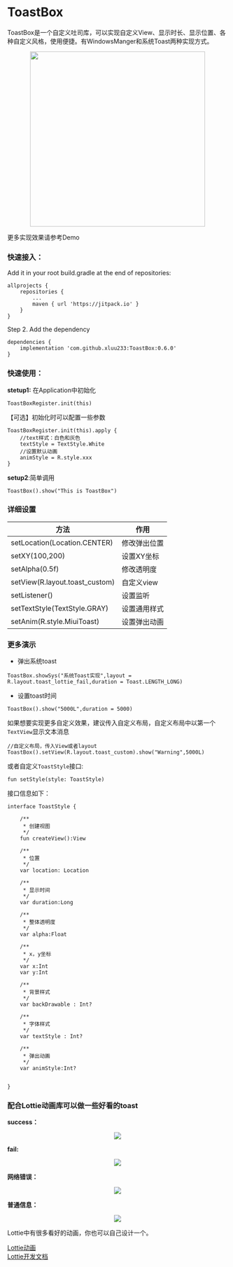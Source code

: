# ToastBox

ToastBox是一个自定义吐司库，可以实现自定义View、显示时长、显示位置、各种自定义风格，使用便捷。有WindowsManger和系统Toast两种实现方式。

<div align=center>
<img src="https://p1-juejin.byteimg.com/tos-cn-i-k3u1fbpfcp/7253b6acce354403bbf61e73c46815ae~tplv-k3u1fbpfcp-watermark.image" width="400" height="XXX" />
</div>

更多实现效果请参考Demo


### 快速接入：

Add it in your root build.gradle at the end of repositories:

	allprojects {
		repositories {
			...
			maven { url 'https://jitpack.io' }
		}
	}
	
Step 2. Add the dependency

	dependencies {
	    implementation 'com.github.xluu233:ToastBox:0.6.0'
	}
	

### 快速使用：

**stetup1:** 在Application中初始化

```
ToastBoxRegister.init(this)
```

【可选】初始化时可以配置一些参数

```
ToastBoxRegister.init(this).apply {
    //text样式：白色和灰色
    textStyle = TextStyle.White
    //设置默认动画
    animStyle = R.style.xxx
}
```

**setup2**:简单调用

```
ToastBox().show("This is ToastBox")
```

### 详细设置


方法 | 作用
---|---
setLocation(Location.CENTER)| 修改弹出位置
setXY(100,200)|设置XY坐标
setAlpha(0.5f)| 修改透明度
setView(R.layout.toast_custom)| 自定义view
setListener()|设置监听
setTextStyle(TextStyle.GRAY)|设置通用样式
setAnim(R.style.MiuiToast)|设置弹出动画



### 更多演示

- 弹出系统toast

```
ToastBox.showSys("系统Toast实现",layout = R.layout.toast_lottie_fail,duration = Toast.LENGTH_LONG)
```
- 设置toast时间

```
ToastBox().show("5000L",duration = 5000)
```

如果想要实现更多自定义效果，建议传入自定义布局，自定义布局中以第一个`TextView`显示文本消息

```
//自定义布局，传入View或者layout
ToastBox().setView(R.layout.toast_custom).show("Warning",5000L)
```

或者自定义`ToastStyle`接口:

```
fun setStyle(style: ToastStyle)
```

接口信息如下：
```
interface ToastStyle {

    /**
     * 创建视图
     */
    fun createView():View

    /**
     * 位置
     */
    var location: Location

    /**
     * 显示时间
     */
    var duration:Long

    /**
     * 整体透明度
     */
    var alpha:Float

    /**
     * x，y坐标
     */
    var x:Int
    var y:Int

    /**
     * 背景样式
     */
    var backDrawable : Int?

    /**
     * 字体样式
     */
    var textStyle : Int?

    /**
     * 弹出动画
     */
    var animStyle:Int?


}
```

### 配合Lottie动画库可以做一些好看的toast

**success：**
<div align=center>
<img src="https://p3-juejin.byteimg.com/tos-cn-i-k3u1fbpfcp/7fd376adf1164baa81d13eebe5a92e94~tplv-k3u1fbpfcp-watermark.image" width="xxx" height="XXX" />
</div>

**fail:**
<div align=center>
<img src="https://p1-juejin.byteimg.com/tos-cn-i-k3u1fbpfcp/c181942878874969bfb318087386449f~tplv-k3u1fbpfcp-watermark.image" width="XXX" height="XXX" />
</div>

**网络错误：**
<div align=center>
<img src="https://p6-juejin.byteimg.com/tos-cn-i-k3u1fbpfcp/1203ffe2ae564f4f9540b731b894103a~tplv-k3u1fbpfcp-watermark.image" width="XXX" height="XXX" />
</div>

**普通信息：**
<div align=center>
<img src="https://p1-juejin.byteimg.com/tos-cn-i-k3u1fbpfcp/70788df056a54b378a9a914dcece1bba~tplv-k3u1fbpfcp-watermark.image" width="XXX" height="XXX" />
</div>

Lottie中有很多看好的动画，你也可以自己设计一个。

[Lottie动画](https://lottiefiles.com/featured)  
[Lottie开发文档](http://airbnb.io/lottie/#/android?id=loading-an-animation)
